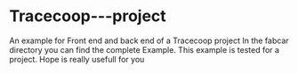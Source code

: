 # Tracecoop---project
An example for Front end and back end of a Tracecoop project
In the fabcar directory you can find the complete Example. This example is tested for a project. Hope is really usefull for you
